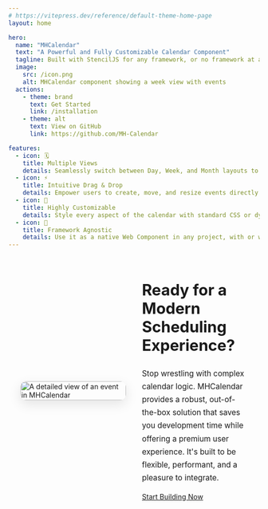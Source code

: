 ```yaml
---
# https://vitepress.dev/reference/default-theme-home-page
layout: home

hero:
  name: "MHCalendar"
  text: "A Powerful and Fully Customizable Calendar Component"
  tagline: Built with StencilJS for any framework, or no framework at all.
  image:
    src: /icon.png
    alt: MHCalendar component showing a week view with events
  actions:
    - theme: brand
      text: Get Started
      link: /installation 
    - theme: alt
      text: View on GitHub
      link: https://github.com/MH-Calendar

features:
  - icon: 🗓️
    title: Multiple Views
    details: Seamlessly switch between Day, Week, and Month layouts to give users the perfect perspective for their schedule.
  - icon: ⚡️
    title: Intuitive Drag & Drop
    details: Empower users to create, move, and resize events directly on the calendar for a fast and fluid experience.
  - icon: 🎨
    title: Highly Customizable
    details: Style every aspect of the calendar with standard CSS or dynamically using CSS-in-JS to perfectly match your brand.
  - icon: 🧩
    title: Framework Agnostic
    details: Use it as a native Web Component in any project, with or without a framework. Wrappers for React and others available.
---
```



<style>
.custom-layout {
  display: flex;
  align-items: center;
  gap: 2rem;
  margin: 4rem 0; 
  padding: 0 24px;
}

.custom-layout .image-column,
.custom-layout .text-column {
  flex: 1; 
  min-width: 0;
}

.custom-layout .image-column img {
  width: 100%;
  border-radius: 12px;
  box-shadow: 0 8px 24px rgba(0,0,0,0.1);
}

.custom-layout .text-column h2 {
  font-size: 2.2em;
  font-weight: 700;
  border-bottom: none; 
  margin-top: 0;
}

.custom-layout .text-column p {
  font-size: 1.1em;
  line-height: 1.7;
  color: var(--vp-c-text-2); 
}

@media (max-width: 768px) {
  .custom-layout {
    flex-direction: column; 
    text-align: center;
  }
}
</style>

<div class="vp-doc">
  <div class="custom-layout">
    <div class="image-column">
      <img src="/example.png" alt="A detailed view of an event in MHCalendar">
    </div>
    <div class="text-column">
      <h2>Ready for a Modern Scheduling Experience?</h2>
      <p>
        Stop wrestling with complex calendar logic. MHCalendar provides a robust, out-of-the-box solution that saves you development time while offering a premium user experience. It's built to be flexible, performant, and a pleasure to integrate.
      </p>
      <a href="/mh-calendar-docs/installation.html" class="VPButton brand">Start Building Now</a>
    </div>
  </div>
</div>